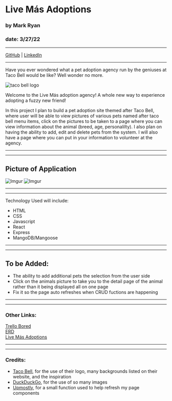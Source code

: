 # Live Más Adoptions

### by Mark Ryan
### date: 3/27/22
***
[GitHub](https://github.com/DerWindFish) | [LinkedIn](https://www.linkedin.com/in/markrryan/)
***

Have you ever wondered what a pet adoption agency run by the geniuses at Taco Bell would be like? Well wonder no more.

![taco bell logo](https://locations.tacobell.com/permanent-b0b701/assets/images/TBUS_Logo.7bd20747.svg)

Welcome to the Live Más adoption agency! A whole new way to experience adopting a fuzzy new friend!

In this project I plan to build a pet adoption site themed after Taco Bell, where user will be able to view pictures of various pets named after taco bell menu items, click on the pictures to be taken to a page where you can view information about the animal (breed, age, personalilty). I also plan on having the ability to add, edit and delete pets from the system. I will also have a page where you can put in your information to volunteer at the agency.

***
***
## Picture of Application
![Imgur](https://imgur.com/KKxLn4H.png)
![Imgur](https://imgur.com/mKtRz9k.png)
***
***

Technology Used will include:
- HTML
- CSS
- Javascript
- React
- Express
- MangoDB/Mangoose

***
***
## To be Added:
- The ability to add additional pets the selection from the user side
- Click on the animals picture to take you to the detail page of the animal rather than it being displayed all on one page
- Fix it so the page auto refreshes when CRUD fuctions are happening

***
***
### Other Links:
[Trello Bored](https://trello.com/b/AqCOhwfs/live-mas-agency) <br>
[ERD](https://drive.google.com/file/d/1---y4W1ArUAsNHLKmgcWSKrU3uLIxBd4/view?usp=sharing) <br>
[Live Más Adoptions](https://stormy-hollows-50774.herokuapp.com/)

***
***
### Credits:
- [Taco Bell](https://tacobell.com), for the use of their logo, many backgrounds listed on their website, and the inspiration
- [DuckDuckGo](https://duckduckgo.com), for the use of so many images
- [Upmostly](https://upmostly.com/tutorials/how-to-refresh-a-page-or-component-in-react), for a small function used to help refresh my page components

